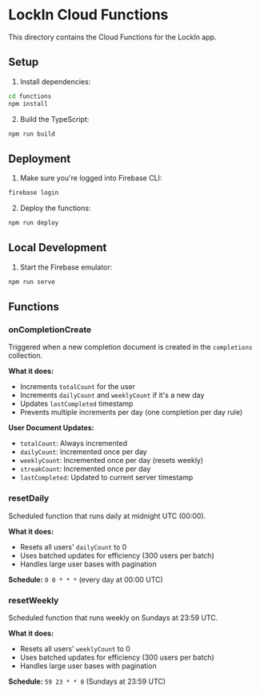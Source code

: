 # LockIn Cloud Functions

This directory contains the Cloud Functions for the LockIn app.

## Setup

1. Install dependencies:

```bash
cd functions
npm install
```

2. Build the TypeScript:

```bash
npm run build
```

## Deployment

1. Make sure you're logged into Firebase CLI:

```bash
firebase login
```

2. Deploy the functions:

```bash
npm run deploy
```

## Local Development

1. Start the Firebase emulator:

```bash
npm run serve
```

## Functions

### onCompletionCreate

Triggered when a new completion document is created in the `completions` collection.

**What it does:**

- Increments `totalCount` for the user
- Increments `dailyCount` and `weeklyCount` if it's a new day
- Updates `lastCompleted` timestamp
- Prevents multiple increments per day (one completion per day rule)

**User Document Updates:**

- `totalCount`: Always incremented
- `dailyCount`: Incremented once per day
- `weeklyCount`: Incremented once per day (resets weekly)
- `streakCount`: Incremented once per day
- `lastCompleted`: Updated to current server timestamp

### resetDaily

Scheduled function that runs daily at midnight UTC (00:00).

**What it does:**

- Resets all users' `dailyCount` to 0
- Uses batched updates for efficiency (300 users per batch)
- Handles large user bases with pagination

**Schedule:** `0 0 * * *` (every day at 00:00 UTC)

### resetWeekly

Scheduled function that runs weekly on Sundays at 23:59 UTC.

**What it does:**

- Resets all users' `weeklyCount` to 0
- Uses batched updates for efficiency (300 users per batch)
- Handles large user bases with pagination

**Schedule:** `59 23 * * 0` (Sundays at 23:59 UTC)
